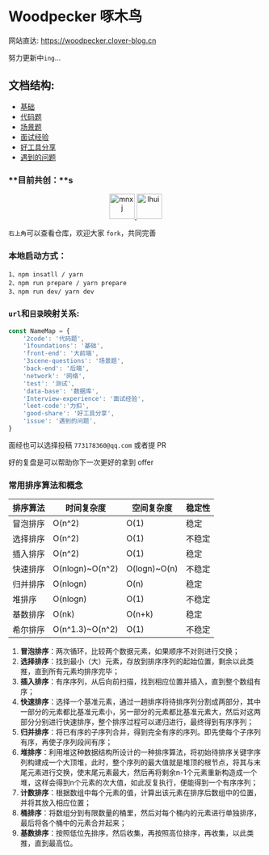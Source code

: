 # Woodpecker 啄木鸟

网站直达: https://woodpecker.clover-blog.cn

努力更新中`ing`...

## 文档结构:
- [基础](/1foundations/index.md)
- [代码题](/2code/index)
- [场景题](/3scene-questions/index.md)
- [面试经验](/Interview-experience/index.md)
- [好工具分享](/good-share/index.md)
- [遇到的问题](/issue/index.md)


### **目前共创：**s

<center class ='img'>
    <a href='https://github.com/mnxj' target="_blank">
        <img title="mnxj" alt="mnxj" src="https://avatars.githubusercontent.com/u/63659134?v=4" width="50px">
    </a>
    <a href='https://github.com/lhui' target="_blank">
        <img title="lhui" alt="lhui" src="https://avatars.githubusercontent.com/u/36818242?v=4" width="50px">
    </a>
</center>


`右上角`可以查看仓库，欢迎大家 `fork`，共同完善

### **本地启动方式：**
```shell
1、npm insatll / yarn
2、npm run prepare / yarn prepare
3、npm run dev/ yarn dev
```

### `url`和`目录`映射关系:

```javascript
const NameMap = {
    '2code': '代码题',
    '1foundations': '基础',
    'front-end': '大前端',
    '3scene-questions': '场景题',
    'back-end': '后端',
    'network': '网络',
    'test': '测试',
    'data-base': '数据库',
    'Interview-experience': '面试经验',
    'leet-code':'力扣',
    'good-share': '好工具分享',
    'issue': '遇到的问题',
}
```

面经也可以选择投稿 `773178360@qq.com` 或者提 PR

好的复盘是可以帮助你下一次更好的拿到 offer


### 常用排序算法和概念
| 排序算法 | 时间复杂度      | 空间复杂度   | 稳定性 |
| -------- | --------------- | ------------ | ------ |
| 冒泡排序 | O(n^2)          | O(1)         | 稳定   |
| 选择排序 | O(n^2)          | O(1)         | 不稳定 |
| 插入排序 | O(n^2)          | O(1)         | 稳定   |
| 快速排序 | O(nlogn)~O(n^2) | O(logn)~O(n) | 不稳定 |
| 归并排序 | O(nlogn)        | O(n)         | 稳定   |
| 堆排序   | O(nlogn)        | O(1)         | 不稳定 |
| 基数排序 | O(nk)           | O(n+k)       | 稳定   |
| 希尔排序 | O(n^1.3)~O(n^2) | O(1)         | 不稳定 |

1. **冒泡排序**：两次循环，比较两个数据元素，如果顺序不对则进行交换； 
2. **选择排序**：找到最小（大）元素，存放到排序序列的起始位置，剩余以此类推，直到所有元素均排序完毕； 
3. **插入排序**：有序序列，从后向前扫描，找到相应位置并插入，直到整个数组有序； 
4. **快速排序**：选择一个基准元素，通过一趟排序将待排序列分割成两部分，其中一部分的元素都比基准元素小，另一部分的元素都比基准元素大，然后对这两部分分别进行快速排序，整个排序过程可以递归进行，最终得到有序序列；
5. **归并排序**：将已有序的子序列合并，得到完全有序的序列。即先使每个子序列有序，再使子序列段间有序； 
6. **堆排序**：利用堆这种数据结构所设计的一种排序算法，将初始待排序关键字序列构建成一个大顶堆，此时，整个序列的最大值就是堆顶的根节点，将其与末尾元素进行交换，使末尾元素最大，然后再将剩余n-1个元素重新构造成一个堆，这样会得到n个元素的次大值，如此反复执行，便能得到一个有序序列； 
7. **计数排序**：根据数组中每个元素的值，计算出该元素在排序后数组中的位置，并将其放入相应位置；
8. **桶排序**：将数组分到有限数量的桶里，然后对每个桶内的元素进行单独排序，最后将各个桶中的元素合并起来； 
9. **基数排序**：按照低位先排序，然后收集，再按照高位排序，再收集，以此类推，直到最高位。
